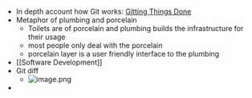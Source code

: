 - In depth account how Git works: [Gitting Things Done](https://www.freecodecamp.org/news/gitting-things-done-book/)
- Metaphor of plumbing and porcelain
	- Toilets are of porcelain and plumbing builds the infrastructure for their usage
	- most people only deal with the porcelain
	- porcelain layer is a user friendly interface to the plumbing
- [[Software Development]]
- Git diff
	- ![image.png](../assets/image_1705483498539_0.png)
-